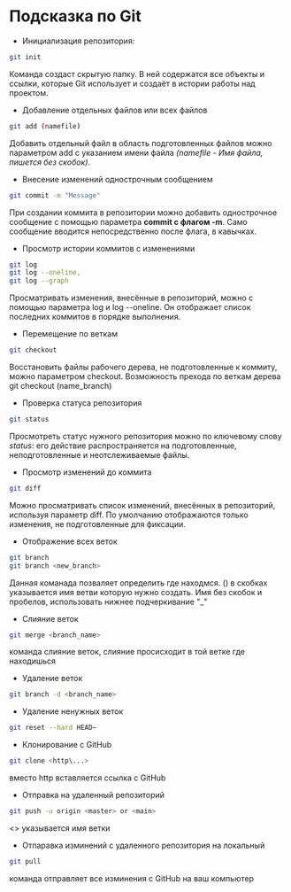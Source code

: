 # Подсказка по Git 

* Инициализация репозитория:
```sh
git init
```
Команда создаст скрытую папку. В ней содержатся все объекты и ссылки, которые Git использует и создаёт в истории работы над проектом.

* Добавление отдельных файлов или всех файлов
```sh
git add (namefile)
```
Добавить отдельный файл в область подготовленных файлов можно параметром add с указанием имени файла *(namefile - Имя файла, пишется без скобок)*.

* Внесение изменений однострочным сообщением
```sh
git commit -m "Message"
```
При создании коммита в репозитории можно добавить однострочное сообщение с помощью параметра **commit с флагом -m**. Само сообщение вводится непосредственно после флага, в кавычках.

* Просмотр истории коммитов с изменениями
```sh
git log
git log --oneline,
git log --graph
```
Просматривать изменения, внесённые в репозиторий, можно с помощью параметра log и log --oneline. Он отображает список последних коммитов в порядке выполнения.

* Перемещение по веткам
```sh
git checkout
```
Восстановить файлы рабочего дерева, не подготовленные к коммиту, можно параметром checkout. Возможность  прехода по веткам дерева git checkout (name_branch)

* Проверка статуса репозитория
```sh
git status
```
Просмотреть статус нужного репозитория можно по ключевому слову *status*: его действие распространяется на подготовленные, неподготовленные и неотслеживаемые файлы.

* Просмотр изменений до коммита
```sh
git diff
```
Можно просматривать список изменений, внесённых в репозиторий, используя параметр diff. По умолчанию отображаются только изменения, не подготовленные для фиксации.

* Отображение всех веток
```sh
git branch
git branch <new_branch>
```
Данная команада позваляет определить где находмся. () в скобках указывается имя ветви которую нужно создать. Имя без скобок и пробелов, использовать нижнее подчеркивание "_"

* Слияние веток
```sh
git merge <branch_name>
```
команда слияние веток, слияние просисходит в той ветке где находишься

* Удаление веток
```sh
git branch -d <branch_name>
```
* Удаление ненужных веток
```sh
git reset --hard HEAD~
````
* Клонирование с GitHub
```sh
git clone <http\...>
```
вместо http вставляется ссылка c GitHub

* Отправка на удаленный репозиторий
```sh
git push -u origin <master> or <main>
```
<> указывается имя ветки

* Отпаравка изминений с удаленного репозитория на локальный
```sh
git pull
```
команда отправляет все изминения с GitHub на ваш компьютер


